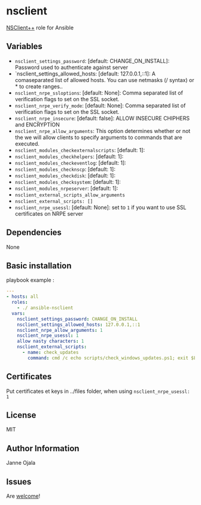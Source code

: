 # nsclient

[NSClient++](https://https://www.nsclient.org//) role for Ansible

## Variables

* `nsclient_settings_password`: [default: CHANGE_ON_INSTALL]: Password used to authenticate against server
* `nsclient_settings_allowed_hosts: [default: 127.0.0.1,::1]: A comaseparated list of allowed hosts. You can use netmasks (/ syntax) or * to create ranges..
* `nsclient_nrpe_ssloptions`: [default: None]: Comma separated list of verification flags to set on the SSL socket.
* `nsclient_nrpe_verify_mode`: [default: None]: Comma separated list of verification flags to set on the SSL socket.
* `nsclient_nrpe_insecure`: [default: false]: ALLOW INSECURE CHIPHERS and ENCRYPTION
* `nsclient_nrpe_allow_arguments`:  This option determines whether or not the we will allow clients to specify arguments to commands that are executed.
* `nsclient_modules_checkexternalscripts`: [default: 1]:
* `nsclient_modules_checkhelpers`: [default: 1]:
* `nsclient_modules_checkeventlog`: [default: 1]:
* `nsclient_modules_checknscp`: [default: 1]:
* `nsclient_modules_checkdisk`: [default: 1]:
* `nsclient_modules_checksystem`: [default: 1]:
* `nsclient_modules_nrpeserver`: [default: 1]:
* `nsclient_external_scripts_allow_arguments`
* `nsclient_external_scripts: []`
* `nsclient_nrpe_usessl`: [default: None]: set to `1` if you want to use SSL certificates on NRPE server

## Dependencies

None

## Basic installation

playbook example :

```yaml
---
- hosts: all
  roles:
    - ./ ansible-nsclient
  vars:
    nsclient_settings_password: CHANGE_ON_INSTALL
    nsclient_settings_allowed_hosts: 127.0.0.1,::1
    nsclient_nrpe_allow_arguments: 1
    nsclient_nrpe_usessl: 1
    allow nasty characters: 1
    nsclient_external_scripts:
      - name: check_updates
        command: cmd /c echo scripts/check_windows_updates.ps1; exit $LastExitCode | powershell.exe -command -

```

## Certificates 

Put certificates et keys in ../files folder,
when using  `nsclient_nrpe_usessl: 1`

## License

MIT

## Author Information

Janne Ojala

## Issues

Are [welcome](https://github.com/janneojala/ansible-nsclient/issues)!

